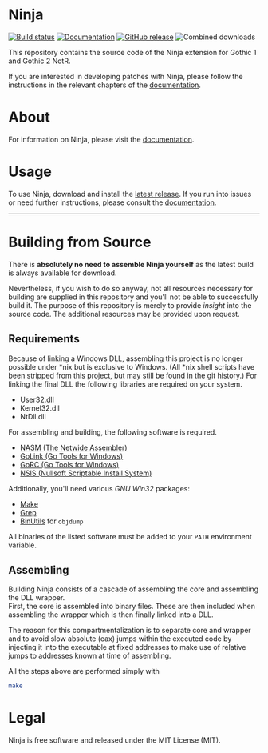 # Ninja

[![Build status](https://github.com/szapp/Ninja/actions/workflows/build.yml/badge.svg?branch=master)](https://github.com/szapp/Ninja/actions/workflows/build.yml)
[![Documentation](https://img.shields.io/badge/docs-wiki-blue)](https://github.com/szapp/Ninja/wiki)
[![GitHub release](https://img.shields.io/github/v/release/szapp/Ninja.svg)](https://github.com/szapp/Ninja/releases/latest)
![Combined downloads](https://api.szapp.de/downloads/ninja/total/badge)

This repository contains the source code of the Ninja extension for Gothic 1 and Gothic 2 NotR.

If you are interested in developing patches with Ninja, please follow the instructions in the relevant chapters of the
[documentation](https://github.com/szapp/Ninja/wiki).

# About

For information on Ninja, please visit the [documentation](https://github.com/szapp/Ninja/wiki).

# Usage

To use Ninja, download and install the [latest release](https://github.com/szapp/Ninja/releases/latest). If you run into
issues or need further instructions, please consult the [documentation](https://github.com/szapp/Ninja/wiki).

---

# Building from Source

There is **absolutely no need to assemble Ninja yourself** as the latest build is always available for download.

Nevertheless, if you wish to do so anyway, not all resources necessary for building are supplied in this repository and
you'll not be able to successfully build it. The purpose of this repository is merely to provide *insight* into the
source code. The additional resources may be provided upon request.

## Requirements

Because of linking a Windows DLL, assembling this project is no longer possible under \*nix but is exclusive to Windows.
(All \*nix shell scripts have been stripped from this project, but may still be found in the git history.) For linking
the final DLL the following libraries are required on your system.

- User32.dll
- Kernel32.dll
- NtDll.dll

For assembling and building, the following software is required.

- [NASM (The Netwide Assembler)](https://nasm.us)
- [GoLink (Go Tools for Windows)](http://godevtool.com)
- [GoRC (Go Tools for Windows)](http://godevtool.com)
- [NSIS (Nullsoft Scriptable Install System)](https://nsis.sourceforge.io)

Additionally, you'll need various *GNU Win32* packages:

- [Make](http://gnuwin32.sourceforge.net/packages/make.htm)
- [Grep](http://gnuwin32.sourceforge.net/packages/grep.htm)
- [BinUtils](https://sourceforge.net/projects/mingw/files/MinGW/Base/binutils/) for `objdump`

All binaries of the listed software must be added to your `PATH` environment variable.

## Assembling

Building Ninja consists of a cascade of assembling the core and assembling the DLL wrapper.  
First, the core is assembled into binary files. These are then included when assembling the wrapper which is then
finally linked into a DLL.

The reason for this compartmentalization is to separate core and wrapper and to avoid slow absolute (eax) jumps within
the executed code by injecting it into the executable at fixed addresses to make use of relative jumps to addresses
known at time of assembling.

All the steps above are performed simply with

```bash
make
```

# Legal

Ninja is free software and released under the MIT License (MIT).
